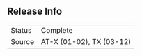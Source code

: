 ## Release Info

|        |                          |
| ------ | ------------------------ |
| Status | Complete                 |
| Source | AT-X (01-02), TX (03-12) |
